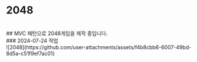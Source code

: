 # 2048
</br>
## MVC 패턴으로 2048게임을 제작 중입니다.
</br>
### 2024-07-24 작업
</br>
![2048](https://github.com/user-attachments/assets/f4b8cbb6-6007-49bd-8d5a-c51f9ef7ac01)
</br>
